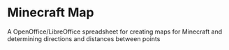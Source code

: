 # Minecraft Map

A OpenOffice/LibreOffice spreadsheet for creating maps for Minecraft and determining directions and distances between points
